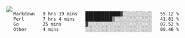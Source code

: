 

<a href="https://github.com/anuraghazra/github-readme-stats">
  <img align="left" src="https://github-readme-stats.vercel.app/api?username=kfly8&count_private=true&show_icons=true&theme=calm" />
</a>


<!--START_SECTION:waka-->
```text
Markdown   9 hrs 19 mins   █████████████▓░░░░░░░░░░░   55.12 % 
Perl       7 hrs 4 mins    ██████████▒░░░░░░░░░░░░░░   41.81 % 
Go         25 mins         ▓░░░░░░░░░░░░░░░░░░░░░░░░   02.52 % 
Other      4 mins          ░░░░░░░░░░░░░░░░░░░░░░░░░   00.46 % 
```
<!--END_SECTION:waka-->
